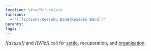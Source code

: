 ```yaml
---
location: \#reddit-rplace
factions:
  - "[[factions/Kessoku Band|Kessoku Band]]"
parents: 
tags: 
---
```

*[[dsuzu]]* and *[[Wiz]]* call for [settle](https://discord.com/channels/1093664259273130084/1131230952119615600/1131577432521064559), recuperation, and [organisation](https://discord.com/channels/1093664259273130084/1131230952119615600/1131577504642117652).
